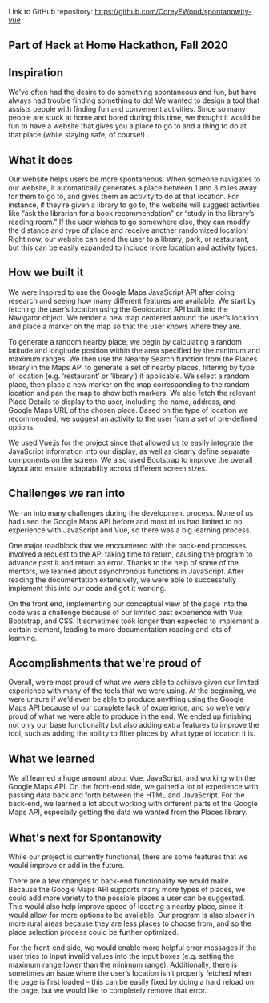 Link to GitHub repository: https://github.com/CoreyEWood/spontanowity-vue

## Part of Hack at Home Hackathon, Fall 2020

## Inspiration
We’ve often had the desire to do something spontaneous and fun, but have always had trouble finding something to do! We wanted to design a tool that assists people with finding fun and convenient activities. Since so many people are stuck at home and bored during this time, 
we thought it would be fun to have a website that gives you a place to go to and a thing to do at that place (while staying safe, of course!) . 

## What it does
Our website helps users be more spontaneous. When someone navigates to our website, it automatically generates a place between 1 and 3 miles away for them to go to, and gives them an activity to do at that location. For instance, if they’re given a library to go to, the website will suggest activities like “ask the librarian for a book recommendation” or “study in the library’s reading room.” If the user wishes to go somewhere else, they can modify the distance and type of place and receive another randomized location! Right now, our website can send the user to a library, park, or restaurant, but this can be easily expanded to include more location and activity types. 

## How we built it
We were inspired to use the Google Maps JavaScript API after doing research and seeing how many different features are available. We start by fetching the user’s location using the Geolocation API built into the Navigator object. We render a new map centered around the user’s location, and place a marker on the map so that the user knows where they are. 

To generate a random nearby place, we begin by calculating a random latitude and longitude position within the area specified by the minimum and maximum ranges. We then use the Nearby Search function from the Places library in the Maps API to generate a set of nearby places, filtering by type of location (e.g. ‘restaurant’ or ‘library’) if applicable. We select a random place, then place a new marker on the map corresponding to the random location and pan the map to show both markers. We also fetch the relevant Place Details to display to the user, including the name, address, and Google Maps URL of the chosen place. Based on the type of location we recommended, we suggest an activity to the user from a set of pre-defined options. 

We used Vue.js for the project since that allowed us to easily integrate the JavaScript information into our display, as well as clearly define separate components on the screen. We also used Bootstrap to improve the overall layout and ensure adaptability across different screen sizes. 

## Challenges we ran into
We ran into many challenges during the development process. None of us had used the Google Maps API before and most of us had limited to no experience with JavaScript and Vue, so there was a big learning process. 

One major roadblock that we encountered with the back-end processes involved a request to the API taking time to return, causing the program to advance past it and return an error. Thanks to the help of some of the mentors, we learned about asynchronous functions in JavaScript. After reading the documentation extensively, we were able to successfully implement this into our code and got it working. 

On the front end, implementing our conceptual view of the page into the code was a challenge because of our limited past experience with Vue, Bootstrap, and CSS. It sometimes took longer than expected to implement a certain element, leading to more documentation reading and lots of learning. 

## Accomplishments that we're proud of
Overall, we’re most proud of what we were able to achieve given our limited experience with many of the tools that we were using. At the beginning, we were unsure if we’d even be able to produce anything using the Google Maps API because of our complete lack of experience, and so we’re very proud of what we were able to produce in the end. We ended up finishing not only our base functionality but also adding extra features to improve the tool, such as adding the ability to filter places by what type of location it is. 

## What we learned
We all learned a huge amount about Vue, JavaScript, and working with the Google Maps API. On the front-end side, we gained a lot of experience with passing data back and forth between the HTML and JavaScript. For the back-end, we learned a lot about working with different parts of the Google Maps API, especially getting the data we wanted from the Places library. 

## What's next for Spontanowity
While our project is currently functional, there are some features that we would improve or add in the future. 

There are a few changes to back-end functionality we would make. Because the Google Maps API supports many more types of places, we could add more variety to the possible places a user can be suggested. This would also help improve speed of locating a nearby place, since it would allow for more options to be available. Our program is also slower in more rural areas because they are less places to choose from, and so the place selection process could be further optimized.

For the front-end side, we would enable more helpful error messages if the user tries to input invalid values into the input boxes (e.g. setting the maximum range lower than the minimum range). Additionally, there is sometimes an issue where the user’s location isn’t properly fetched when the page is first loaded - this can be easily fixed by doing a hard reload on the page, but we would like to completely remove that error. 
